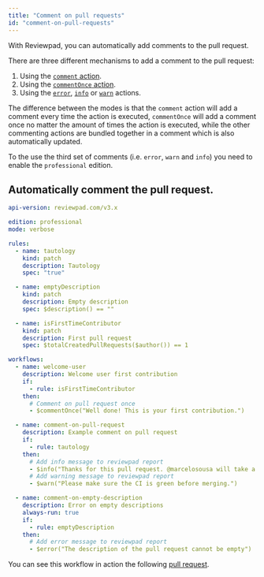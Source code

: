```yaml
---
title: "Comment on pull requests"
id: "comment-on-pull-requests"
---
```


With Reviewpad, you can automatically add comments to the pull request.

There are three different mechanisms to add a comment to the pull request:

1. Using the [`comment` action](../reviewpad-file-specification/aladino-specification/aladino-built-ins.mdx#comment).
2. Using the [`commentOnce` action](../reviewpad-file-specification/aladino-specification/aladino-built-ins.mdx#commentonce). 
3. Using the [`error`](../reviewpad-file-specification/aladino-specification/aladino-built-ins.mdx#error), [`info`](../reviewpad-file-specification/aladino-specification/aladino-built-ins.mdx#info) or [`warn`](../reviewpad-file-specification/aladino-specification/aladino-built-ins.mdx#warn) actions.

The difference between the modes is that the `comment` action will add a comment every time the action is executed, `commentOnce` will add a comment once no matter the amount of times the action is executed, while the other commenting actions are bundled together in a comment which is also automatically updated. 

To the use the third set of comments (i.e. `error`, `warn` and `info`) you need to enable the `professional` edition.

## Automatically comment the pull request.

```yaml
api-version: reviewpad.com/v3.x

edition: professional
mode: verbose

rules:
  - name: tautology
    kind: patch
    description: Tautology
    spec: "true"

  - name: emptyDescription
    kind: patch
    description: Empty description
    spec: $description() == ""

  - name: isFirstTimeContributor
    kind: patch
    description: First pull request
    spec: $totalCreatedPullRequests($author()) == 1

workflows:
  - name: welcome-user
    description: Welcome user first contribution
    if:
      - rule: isFirstTimeContributor
    then:
      # Comment on pull request once
      - $commentOnce("Well done! This is your first contribution.")

  - name: comment-on-pull-request
    description: Example comment on pull request
    if:
      - rule: tautology
    then:
      # Add info message to reviewpad report
      - $info("Thanks for this pull request. @marcelosousa will take a look!")
      # Add warning message to reviewpad report
      - $warn("Please make sure the CI is green before merging.")

  - name: comment-on-empty-description
    description: Error on empty descriptions
    always-run: true
    if:
      - rule: emptyDescription
    then:
      # Add error message to reviewpad report
      - $error("The description of the pull request cannot be empty")

```

You can see this workflow in action the following [pull request](https://github.com/reviewpad/action-showcase/pull/17).
